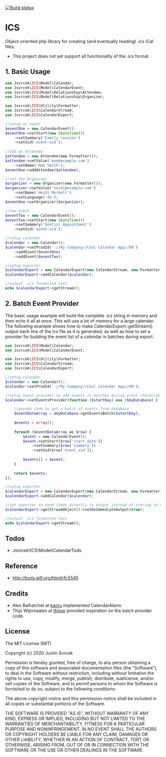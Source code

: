 [![Build status](https://travis-ci.org/jasvrcek/ICS.svg?branch=master)](https://travis-ci.org/jasvrcek/ICS)

ICS
===

Object-oriented php library for creating (and eventually reading) .ics iCal files.

* This project does not yet support all functionality of the .ics format.

## 1. Basic Usage

```php
use Jsvrcek\ICS\Model\Calendar;
use Jsvrcek\ICS\Model\CalendarEvent;
use Jsvrcek\ICS\Model\Relationship\Attendee;
use Jsvrcek\ICS\Model\Relationship\Organizer;

use Jsvrcek\ICS\Utility\Formatter;
use Jsvrcek\ICS\CalendarStream;
use Jsvrcek\ICS\CalendarExport;

//setup an event
$eventOne = new CalendarEvent();
$eventOne->setStart(new \DateTime())
	->setSummary('Family reunion')
	->setUid('event-uid');
	
//add an Attendee
$attendee = new Attendee(new Formatter());
$attendee->setValue('moe@example.com')
	->setName('Moe Smith');
$eventOne->addAttendee($attendee);

//set the Organizer
$organizer = new Organizer(new Formatter());
$organizer->setValue('heidi@example.com')
	->setName('Heidi Merkell')
	->setLanguage('de');
$eventOne->setOrganizer($organizer);

//new event
$eventTwo = new CalendarEvent();
$eventTwo->setStart(new \DateTime())
	->setSummary('Dentist Appointment')
	->setUid('event-uid');

//setup calendar
$calendar = new Calendar();
$calendar->setProdId('-//My Company//Cool Calendar App//EN')
	->addEvent($eventOne)
	->addEvent($eventTwo);

//setup exporter
$calendarExport = new CalendarExport(new CalendarStream, new Formatter());
$calendarExport->addCalendar($calendar);

//output .ics formatted text
echo $calendarExport->getStream();
```

## 2. Batch Event Provider

The basic usage example will build the complete .ics string in memory and then echo it all
at once. This will use a lot of memory for a large calendar. The following example shows 
how to make CalendarExport::getStream() output each line of the ics file as it is generated, as well as how to set a provider
for building the event list of a calendar in batches during export. 

```php
use Jsvrcek\ICS\Model\Calendar;
use Jsvrcek\ICS\Model\CalendarEvent;

use Jsvrcek\ICS\Utility\Formatter;
use Jsvrcek\ICS\CalendarStream;
use Jsvrcek\ICS\CalendarExport;

//setup calendar
$calendar = new Calendar();
$calendar->setProdId('-//My Company//Cool Calendar App//EN');

//setup event provider to add events in batches during event iteration in $calendarExport->getStream()
$calendar->setEventsProvider(function ($startKey) use ($myDatabase) {

	//pseudo-code to get a batch of events from database
	$eventDataArray = $myDatabase->getEventsBatch($startKey);
	
	$events = array();
	
	foreach ($eventDataArray as $row) {
		$event = new CalendarEvent();
		$event->setStart($row['start_date'])
			->setSummary($row['summary'])
			->setUid($row['event_uid']);
		
		$events[] = $event;
	}
	
	return $events;
}); 

//setup exporter
$calendarExport = new CalendarExport(new CalendarStream, new Formatter());
$calendarExport->addCalendar($calendar);

//set exporter to send items directly to output instead of storing in memory
$calendarExport->getStreamObject()->setDoImmediateOutput(true);

//output .ics formatted text
echo $calendarExport->getStream();
```

## Todos

* Jsvrcek\ICS\Model\CalendarTodo

## Reference
 
 * http://tools.ietf.org/html/rfc5545

## Credits

 * Alex Balhatchet at [kaoru](https://github.com/kaoru) implemented CalendarAlarm.
 * Thijs Wijnmaalen at [thijsw](https://github.com/thijsw/ics-large) provided inspiration on the batch provider code.

## License

The MIT License (MIT)

Copyright (c) 2020 Justin Svrcek

Permission is hereby granted, free of charge, to any person obtaining a copy
of this software and associated documentation files (the "Software"), to deal
in the Software without restriction, including without limitation the rights
to use, copy, modify, merge, publish, distribute, sublicense, and/or sell
copies of the Software, and to permit persons to whom the Software is
furnished to do so, subject to the following conditions:

The above copyright notice and this permission notice shall be included in
all copies or substantial portions of the Software.

THE SOFTWARE IS PROVIDED "AS IS", WITHOUT WARRANTY OF ANY KIND, EXPRESS OR
IMPLIED, INCLUDING BUT NOT LIMITED TO THE WARRANTIES OF MERCHANTABILITY,
FITNESS FOR A PARTICULAR PURPOSE AND NONINFRINGEMENT. IN NO EVENT SHALL THE
AUTHORS OR COPYRIGHT HOLDERS BE LIABLE FOR ANY CLAIM, DAMAGES OR OTHER
LIABILITY, WHETHER IN AN ACTION OF CONTRACT, TORT OR OTHERWISE, ARISING FROM,
OUT OF OR IN CONNECTION WITH THE SOFTWARE OR THE USE OR OTHER DEALINGS IN
THE SOFTWARE.
